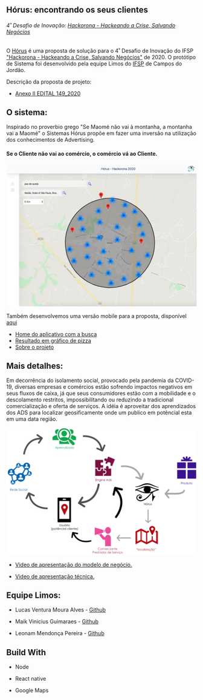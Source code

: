 ## Hórus: encontrando os seus clientes

###### 4˚ Desafio de Inovação: [Hackorona - Hackeando a Crise, Salvando Negócios](https://inova.ifsp.edu.br/index.php/editais/184-edital-149-2020-desafio-de-inovacao-hackorona-hackeando-a-crise-salvando-negocios)



O [Hórus](https://horus-hackathon.herokuapp.com/) é uma proposta de solução para o 4˚ Desafio de Inovação do IFSP ["Hackorona - Hackeando a Crise, Salvando Negócios"](https://inova.ifsp.edu.br/index.php/editais/184-edital-149-2020-desafio-de-inovacao-hackorona-hackeando-a-crise-salvando-negocios) de 2020. O protótipo de Sistema foi desenvolvido pela equipe Limos do [IFSP](http://ifspcjo.edu.br/) de Campos do Jordão.

Descrição da proposta de projeto:

* [Anexo II EDITAL 149_2020](https://github.com/maikvinicius/horus-hackathon/blob/master/images/Anexo_II_EDITAL__149_2020.pdf)


## O sistema:



Inspirado no proverbio grego "Se Maomé não vai à montanha, a montanha vai a Maomé" o Sistemas Hórus propõe em fazer uma inversão na utilização dos conhecimentos de Advertising. 

#### Se o Cliente não vai ao comércio, o comércio vá ao Cliente.

![alt text](https://github.com/maikvinicius/horus-hackathon/blob/master/images/map-web.png)

Também desenvolvemos uma versão mobile para a proposta, disponível [aqui](https://exp.host/@maikvinicius/horus-app) 

* [Home do aplicativo com a busca](https://github.com/maikvinicius/horus-hackathon/blob/master/images/app-1.png) 
* [Resultado em gráfico de pizza](https://github.com/maikvinicius/horus-hackathon/blob/master/images/app-2.png) 
* [Sobre o projeto](https://github.com/maikvinicius/horus-hackathon/blob/master/images/app-3.png) 



## Mais detalhes:

Em decorrência do isolamento social, provocado pela pandemia da COVID-19, diversas empresas e comércios estão sofrendo impactos negativos em seus fluxos de caixa, já que seus consumidores estão com a mobilidade e o descolamento restritos, impossibilitando ou reduzindo a tradicional comercialização e oferta de serviços. A idéia é aproveitar dos aprendizados dos ADS para localizar geosificamente onde um publico em potêncial esta em uma data região.

![alt text](https://github.com/maikvinicius/horus-hackathon/blob/master/images/inverse-model.png)



* [Video de apresentação do modelo de negócio.](https://www.youtube.com/watch?v=UmRGArxZb2Y) 

* [Video de apresentação técnica.](https://www.youtube.com/watch?v=tcm31rGLqJM) 



## Equipe Limos:

* Lucas Ventura Moura Alves - [Github](https://github.com/lucasvma)

* Maik Vinicius Guimaraes - [Github](https://github.com/maikvinicius)

* Leonam Mendonça Pereira - [Github](https://github.com/leonammp)



## Build With

* Node

* React native

* Google Maps
